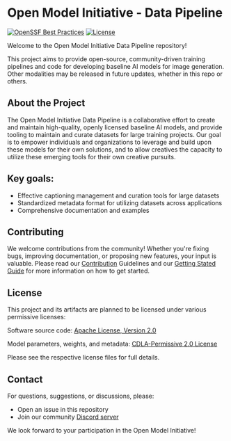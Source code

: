 # Open Model Initiative - Data Pipeline

[![OpenSSF Best Practices](https://www.bestpractices.dev/projects/9549/badge)](https://www.bestpractices.dev/projects/9549)
[![License](https://img.shields.io/badge/License-Apache%202.0-blue.svg)](LICENSE)

Welcome to the Open Model Initiative Data Pipeline repository!

This project aims to provide open-source, community-driven training pipelines and code for developing baseline AI models for image generation. Other modalities may be released in future updates, whether in this repo or others.


## About the Project
The Open Model Initiative Data Pipeline is a collaborative effort to create and maintain high-quality, openly licensed baseline AI models, and provide tooling to maintain and curate datasets for large training projects. Our goal is to empower individuals and organizations to leverage and build upon these models for their own solutions, and to allow creatives the capacity to utilize these emerging tools for their own creative pursuits.

## Key goals:

- Effective captioning management and curation tools for large datasets
- Standardized metadata format for utilizing datasets across applications
- Comprehensive documentation and examples

## Contributing
We welcome contributions from the community! Whether you're fixing bugs, improving documentation, or proposing new features, your input is valuable. Please read our [Contribution](CONTRIBUTING.md) Guidelines and our [Getting Stated Guide](GETTING_STARTED.md) for more information on how to get started.

## License
This project and its artifacts are planned to be licensed under various permissive licenses:

Software source code: [Apache License, Version 2.0](https://www.apache.org/licenses/LICENSE-2.0.html)

Model parameters, weights, and metadata: [CDLA-Permissive 2.0 License](https://cdla.dev/permissive-2-0/)

Please see the respective license files for full details.

## Contact
For questions, suggestions, or discussions, please:

- Open an issue in this repository
- Join our community [Discord server](https://discord.gg/vANKjzDDkQ)

We look forward to your participation in the Open Model Initiative!
